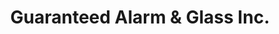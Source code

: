 ---
title: "Guaranteed Alarm & Glass Inc."
url: /brooklyn/guaranteed-alarm-und-glass-inc/
shop: Autowerkstatt
---